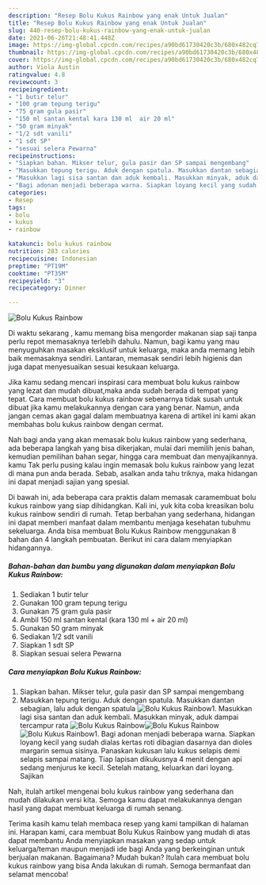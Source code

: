 ```yaml
---
description: "Resep Bolu Kukus Rainbow yang enak Untuk Jualan"
title: "Resep Bolu Kukus Rainbow yang enak Untuk Jualan"
slug: 440-resep-bolu-kukus-rainbow-yang-enak-untuk-jualan
date: 2021-06-26T21:48:41.448Z
image: https://img-global.cpcdn.com/recipes/a90bd61730420c3b/680x482cq70/bolu-kukus-rainbow-foto-resep-utama.jpg
thumbnail: https://img-global.cpcdn.com/recipes/a90bd61730420c3b/680x482cq70/bolu-kukus-rainbow-foto-resep-utama.jpg
cover: https://img-global.cpcdn.com/recipes/a90bd61730420c3b/680x482cq70/bolu-kukus-rainbow-foto-resep-utama.jpg
author: Viola Austin
ratingvalue: 4.8
reviewcount: 3
recipeingredient:
- "1 butir telur"
- "100 gram tepung terigu"
- "75 gram gula pasir"
- "150 ml santan kental kara 130 ml  air 20 ml"
- "50 gram minyak"
- "1/2 sdt vanili"
- "1 sdt SP"
- "sesuai selera Pewarna"
recipeinstructions:
- "Siapkan bahan. Mikser telur, gula pasir dan SP sampai mengembang"
- "Masukkan tepung terigu. Aduk dengan spatula. Masukkan dantan sebagian, lalu aduk dengan spatula"
- "Masukkan lagi sisa santan dan aduk kembali. Masukkan minyak, aduk dampai tercampur rata"
- "Bagi adonan menjadi beberapa warna. Siapkan loyang kecil yang sudah dialas kertas roti dibagian dasarnya dan dioles margarin semua sisinya. Panaskan kukusan lalu kukus selapis demi selapis sampai matang. Tiap lapisan dikukusnya 4 menit dengan api sedang menjurus ke kecil. Setelah matang, keluarkan dari loyang. Sajikan"
categories:
- Resep
tags:
- bolu
- kukus
- rainbow

katakunci: bolu kukus rainbow 
nutrition: 283 calories
recipecuisine: Indonesian
preptime: "PT19M"
cooktime: "PT35M"
recipeyield: "3"
recipecategory: Dinner

---
```



![Bolu Kukus Rainbow](https://img-global.cpcdn.com/recipes/a90bd61730420c3b/680x482cq70/bolu-kukus-rainbow-foto-resep-utama.jpg)

Di waktu  sekarang , kamu memang bisa mengorder makanan siap saji tanpa perlu repot memasaknya terlebih dahulu. Namun, bagi kamu yang mau menyuguhkan masakan eksklusif untuk keluarga, maka anda memang lebih baik memasaknya sendiri. Lantaran, memasak sendiri lebih higienis dan juga dapat menyesuaikan sesuai kesukaan keluarga.

Jika kamu sedang mencari inspirasi cara membuat bolu kukus rainbow yang lezat dan mudah dibuat,maka anda sudah berada di tempat yang tepat. Cara membuat bolu kukus rainbow  sebenarnya tidak susah untuk dibuat jika kamu melakukannya dengan cara yang benar. Namun, anda jangan cemas akan gagal dalam membuatnya 
karena di artikel ini kami akan membahas bolu kukus rainbow dengan cermat.  



Nah bagi anda yang akan memasak bolu kukus rainbow yang sederhana, ada beberapa langkah yang bisa dikerjakan, mulai dari memilih jenis bahan, kemudian pemilihan bahan segar, hingga cara membuat dan menyajikannya. kamu Tak perlu pusing kalau ingin memasak bolu kukus rainbow yang lezat di mana pun anda berada. Sebab, asalkan anda  tahu triknya, maka hidangan ini dapat menjadi sajian yang spesial.

Di bawah ini, ada beberapa cara praktis  dalam memasak caramembuat bolu kukus rainbow yang siap dihidangkan. Kali ini, yuk kita coba kreasikan bolu kukus rainbow sendiri di rumah. Tetap berbahan yang sederhana, hidangan ini dapat memberi manfaat dalam membantu menjaga kesehatan tubuhmu sekeluarga. Anda bisa membuat Bolu Kukus Rainbow menggunakan 8 bahan dan 4 langkah pembuatan. Berikut ini cara dalam menyiapkan hidangannya.

<!--inarticleads1-->

##### Bahan-bahan dan bumbu yang digunakan dalam menyiapkan Bolu Kukus Rainbow:

1. Sediakan 1 butir telur
1. Gunakan 100 gram tepung terigu
1. Gunakan 75 gram gula pasir
1. Ambil 150 ml santan kental (kara 130 ml + air 20 ml)
1. Gunakan 50 gram minyak
1. Sediakan 1/2 sdt vanili
1. Siapkan 1 sdt SP
1. Siapkan sesuai selera Pewarna




<!--inarticleads2-->

##### Cara menyiapkan Bolu Kukus Rainbow:

1. Siapkan bahan. Mikser telur, gula pasir dan SP sampai mengembang
1. Masukkan tepung terigu. Aduk dengan spatula. Masukkan dantan sebagian, lalu aduk dengan spatula
<img src="//assets-global.cpcdn.com/assets/icons/button_play-2c75c40dde080a61004c1f40b05d8f140eaff45d7e9e6481dc71c63d2e7c4909.png" alt="Bolu Kukus Rainbow">1. Masukkan lagi sisa santan dan aduk kembali. Masukkan minyak, aduk dampai tercampur rata
<img src="//assets-global.cpcdn.com/assets/icons/button_play-2c75c40dde080a61004c1f40b05d8f140eaff45d7e9e6481dc71c63d2e7c4909.png" alt="Bolu Kukus Rainbow"><img src="//assets-global.cpcdn.com/assets/icons/button_play-2c75c40dde080a61004c1f40b05d8f140eaff45d7e9e6481dc71c63d2e7c4909.png" alt="Bolu Kukus Rainbow"><img src="//assets-global.cpcdn.com/assets/icons/button_play-2c75c40dde080a61004c1f40b05d8f140eaff45d7e9e6481dc71c63d2e7c4909.png" alt="Bolu Kukus Rainbow">1. Bagi adonan menjadi beberapa warna. Siapkan loyang kecil yang sudah dialas kertas roti dibagian dasarnya dan dioles margarin semua sisinya. Panaskan kukusan lalu kukus selapis demi selapis sampai matang. Tiap lapisan dikukusnya 4 menit dengan api sedang menjurus ke kecil. Setelah matang, keluarkan dari loyang. Sajikan




Nah, itulah artikel mengenai  bolu kukus rainbow  yang sederhana dan mudah dilakukan versi kita. Semoga kamu dapat melakukannya dengan hasil yang dapat membuat keluarga di rumah senang. 

Terima kasih kamu telah membaca resep yang kami tampilkan di halaman ini. Harapan kami, cara membuat  Bolu Kukus Rainbow yang mudah di atas dapat membantu Anda menyiapkan masakan yang sedap untuk keluarga/teman maupun menjadi ide bagi Anda yang berkeinginan untuk berjualan makanan. Bagaimana? Mudah bukan? Itulah cara membuat bolu kukus rainbow yang bisa Anda lakukan di rumah. Semoga bermanfaat dan selamat mencoba!

